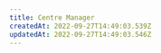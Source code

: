 ```yaml
---
title: Centre Manager
createdAt: 2022-09-27T14:49:03.539Z
updatedAt: 2022-09-27T14:49:03.546Z
---
```

